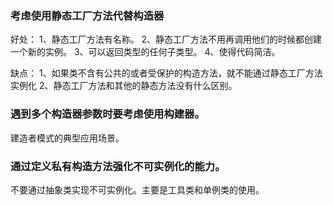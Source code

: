### 考虑使用静态工厂方法代替构造器

好处：
1、静态工厂方法有名称。
2、静态工厂方法不用再调用他们的时候都创建一个新的实例。
3、可以返回类型的任何子类型。
4、使得代码简洁。

缺点：
1、如果类不含有公共的或者受保护的构造方法，就不能通过静态工厂方法实例化
2、静态工厂方法和其他的静态方法没有什么区别。

### 遇到多个构造器参数时要考虑使用构建器。

建造者模式的典型应用场景。

### 通过定义私有构造方法强化不可实例化的能力。

不要通过抽象类实现不可实例化。主要是工具类和单例类的使用。

